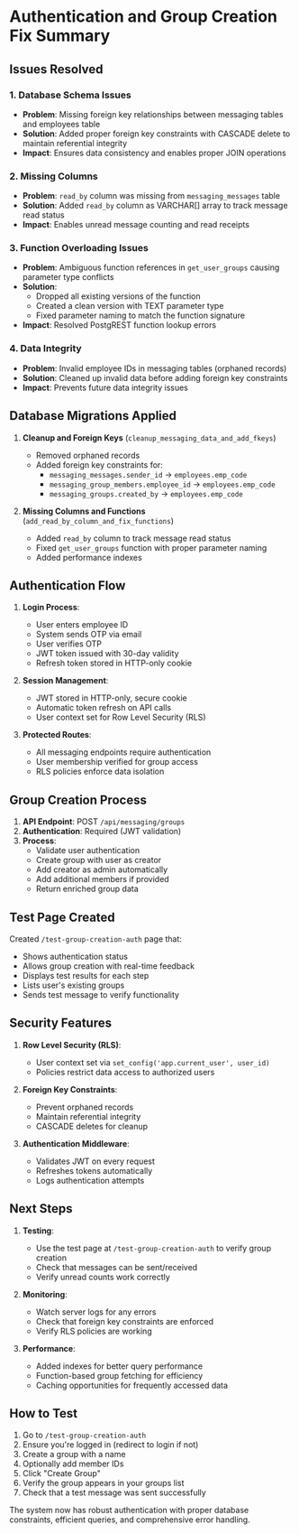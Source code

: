 # Authentication and Group Creation Fix Summary

## Issues Resolved

### 1. **Database Schema Issues**

- **Problem**: Missing foreign key relationships between messaging tables and employees table
- **Solution**: Added proper foreign key constraints with CASCADE delete to maintain referential integrity
- **Impact**: Ensures data consistency and enables proper JOIN operations

### 2. **Missing Columns**

- **Problem**: `read_by` column was missing from `messaging_messages` table
- **Solution**: Added `read_by` column as VARCHAR[] array to track message read status
- **Impact**: Enables unread message counting and read receipts

### 3. **Function Overloading Issues**

- **Problem**: Ambiguous function references in `get_user_groups` causing parameter type conflicts
- **Solution**:
  - Dropped all existing versions of the function
  - Created a clean version with TEXT parameter type
  - Fixed parameter naming to match the function signature
- **Impact**: Resolved PostgREST function lookup errors

### 4. **Data Integrity**

- **Problem**: Invalid employee IDs in messaging tables (orphaned records)
- **Solution**: Cleaned up invalid data before adding foreign key constraints
- **Impact**: Prevents future data integrity issues

## Database Migrations Applied

1. **Cleanup and Foreign Keys** (`cleanup_messaging_data_and_add_fkeys`)

   - Removed orphaned records
   - Added foreign key constraints for:
     - `messaging_messages.sender_id` → `employees.emp_code`
     - `messaging_group_members.employee_id` → `employees.emp_code`
     - `messaging_groups.created_by` → `employees.emp_code`

2. **Missing Columns and Functions** (`add_read_by_column_and_fix_functions`)
   - Added `read_by` column to track message read status
   - Fixed `get_user_groups` function with proper parameter naming
   - Added performance indexes

## Authentication Flow

1. **Login Process**:

   - User enters employee ID
   - System sends OTP via email
   - User verifies OTP
   - JWT token issued with 30-day validity
   - Refresh token stored in HTTP-only cookie

2. **Session Management**:

   - JWT stored in HTTP-only, secure cookie
   - Automatic token refresh on API calls
   - User context set for Row Level Security (RLS)

3. **Protected Routes**:
   - All messaging endpoints require authentication
   - User membership verified for group access
   - RLS policies enforce data isolation

## Group Creation Process

1. **API Endpoint**: POST `/api/messaging/groups`
2. **Authentication**: Required (JWT validation)
3. **Process**:
   - Validate user authentication
   - Create group with user as creator
   - Add creator as admin automatically
   - Add additional members if provided
   - Return enriched group data

## Test Page Created

Created `/test-group-creation-auth` page that:

- Shows authentication status
- Allows group creation with real-time feedback
- Displays test results for each step
- Lists user's existing groups
- Sends test message to verify functionality

## Security Features

1. **Row Level Security (RLS)**:

   - User context set via `set_config('app.current_user', user_id)`
   - Policies restrict data access to authorized users

2. **Foreign Key Constraints**:

   - Prevent orphaned records
   - Maintain referential integrity
   - CASCADE deletes for cleanup

3. **Authentication Middleware**:
   - Validates JWT on every request
   - Refreshes tokens automatically
   - Logs authentication attempts

## Next Steps

1. **Testing**:

   - Use the test page at `/test-group-creation-auth` to verify group creation
   - Check that messages can be sent/received
   - Verify unread counts work correctly

2. **Monitoring**:

   - Watch server logs for any errors
   - Check that foreign key constraints are enforced
   - Verify RLS policies are working

3. **Performance**:
   - Added indexes for better query performance
   - Function-based group fetching for efficiency
   - Caching opportunities for frequently accessed data

## How to Test

1. Go to `/test-group-creation-auth`
2. Ensure you're logged in (redirect to login if not)
3. Create a group with a name
4. Optionally add member IDs
5. Click "Create Group"
6. Verify the group appears in your groups list
7. Check that a test message was sent successfully

The system now has robust authentication with proper database constraints, efficient queries, and comprehensive error handling.
